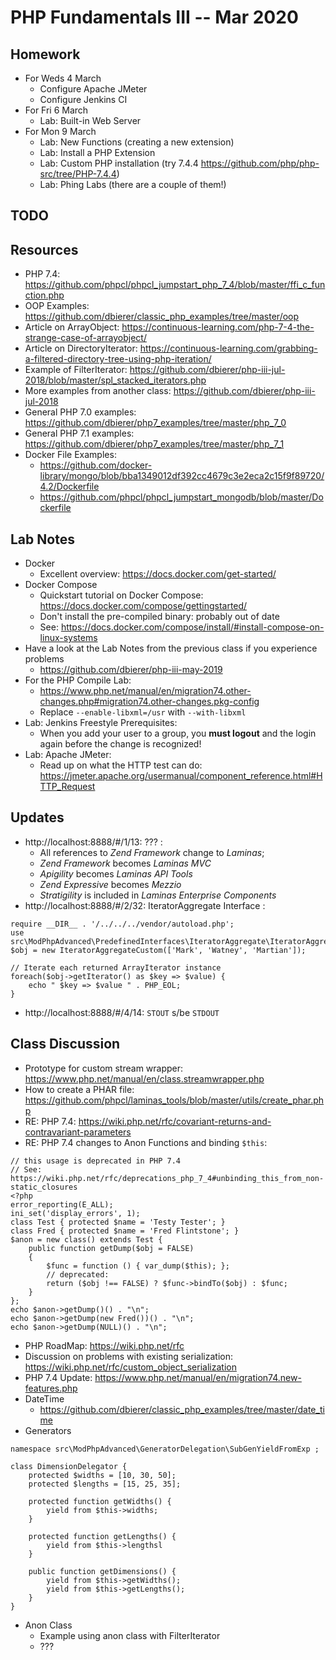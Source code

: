 # PHP Fundamentals III -- Mar 2020
## Homework
* For Weds 4 March
  * Configure Apache JMeter
  * Configure Jenkins CI
* For Fri 6 March
  * Lab: Built-in Web Server
* For Mon 9 March
  * Lab: New Functions (creating a new extension)
  * Lab: Install a PHP Extension
  * Lab: Custom PHP installation (try 7.4.4 https://github.com/php/php-src/tree/PHP-7.4.4)
  * Lab: Phing Labs (there are a couple of them!)

## TODO

## Resources
* PHP 7.4: https://github.com/phpcl/phpcl_jumpstart_php_7_4/blob/master/ffi_c_function.php
* OOP Examples: https://github.com/dbierer/classic_php_examples/tree/master/oop
* Article on ArrayObject: https://continuous-learning.com/php-7-4-the-strange-case-of-arrayobject/
* Article on DirectoryIterator: https://continuous-learning.com/grabbing-a-filtered-directory-tree-using-php-iteration/
* Example of FilterIterator: https://github.com/dbierer/php-iii-jul-2018/blob/master/spl_stacked_iterators.php
* More examples from another class: https://github.com/dbierer/php-iii-jul-2018
* General PHP 7.0 examples: https://github.com/dbierer/php7_examples/tree/master/php_7_0
* General PHP 7.1 examples: https://github.com/dbierer/php7_examples/tree/master/php_7_1
* Docker File Examples:
  * https://github.com/docker-library/mongo/blob/bba1349012df392cc4679c3e2eca2c15f9f89720/4.2/Dockerfile
  * https://github.com/phpcl/phpcl_jumpstart_mongodb/blob/master/Dockerfile

## Lab Notes
* Docker
  * Excellent overview: https://docs.docker.com/get-started/
* Docker Compose
  * Quickstart tutorial on Docker Compose: https://docs.docker.com/compose/gettingstarted/
  * Don't install the pre-compiled binary: probably out of date
  * See: https://docs.docker.com/compose/install/#install-compose-on-linux-systems
* Have a look at the Lab Notes from the previous class if you experience problems
  * https://github.com/dbierer/php-iii-may-2019
* For the PHP Compile Lab:
  * https://www.php.net/manual/en/migration74.other-changes.php#migration74.other-changes.pkg-config
  * Replace `--enable-libxml=/usr` with `--with-libxml`
* Lab: Jenkins Freestyle Prerequisites:
  * When you add your user to a group, you **must logout** and the login again before the change is recognized!
* Lab: Apache JMeter:
  * Read up on what the HTTP test can do: https://jmeter.apache.org/usermanual/component_reference.html#HTTP_Request

## Updates
* http://localhost:8888/#/1/13: ??? :
  * All references to _Zend Framework_ change to _Laminas_;
  * _Zend Framework_ becomes _Laminas MVC_
  * _Apigility_ becomes _Laminas API Tools_
  * _Zend Expressive_ becomes _Mezzio_
  * _Stratigility_ is included in _Laminas Enterprise Components_
* http://localhost:8888/#/2/32: IteratorAggregate Interface :
```
require __DIR__ . '/../../../vendor/autoload.php';
use src\ModPhpAdvanced\PredefinedInterfaces\IteratorAggregate\IteratorAggregateCustom;
$obj = new IteratorAggregateCustom(['Mark', 'Watney', 'Martian']);

// Iterate each returned ArrayIterator instance
foreach($obj->getIterator() as $key => $value) {
    echo " $key => $value " . PHP_EOL;
}
```
* http://localhost:8888/#/4/14: `STOUT` s/be `STDOUT`

## Class Discussion
* Prototype for custom stream wrapper: https://www.php.net/manual/en/class.streamwrapper.php
* How to create a PHAR file: https://github.com/phpcl/laminas_tools/blob/master/utils/create_phar.php
* RE: PHP 7.4: https://wiki.php.net/rfc/covariant-returns-and-contravariant-parameters
* RE: PHP 7.4 changes to Anon Functions and binding `$this`:
```
// this usage is deprecated in PHP 7.4
// See: https://wiki.php.net/rfc/deprecations_php_7_4#unbinding_this_from_non-static_closures
<?php
error_reporting(E_ALL);
ini_set('display_errors', 1);
class Test { protected $name = 'Testy Tester'; }
class Fred { protected $name = 'Fred Flintstone'; }
$anon = new class() extends Test {
    public function getDump($obj = FALSE)
    {
        $func = function () { var_dump($this); };
        // deprecated:
        return ($obj !== FALSE) ? $func->bindTo($obj) : $func;
    }
};
echo $anon->getDump()() . "\n";
echo $anon->getDump(new Fred())() . "\n";
echo $anon->getDump(NULL)() . "\n";
```
* PHP RoadMap: https://wiki.php.net/rfc
* Discussion on problems with existing serialization: https://wiki.php.net/rfc/custom_object_serialization
* PHP 7.4 Update: https://www.php.net/manual/en/migration74.new-features.php
* DateTime
  * https://github.com/dbierer/classic_php_examples/tree/master/date_time
* Generators
```
namespace src\ModPhpAdvanced\GeneratorDelegation\SubGenYieldFromExp ;

class DimensionDelegator {
    protected $widths = [10, 30, 50];
    protected $lengths = [15, 25, 35];

    protected function getWidths() {
        yield from $this->widths;
    }

    protected function getLengths() {
        yield from $this->lengthsl
    }

    public function getDimensions() {
        yield from $this->getWidths();
        yield from $this->getLengths();
    }
}
```
* Anon Class
  * Example using anon class with FilterIterator
  * ???

